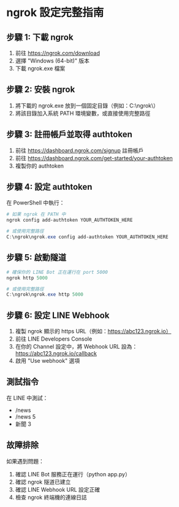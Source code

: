 # ngrok 設定完整指南

## 步驟 1: 下載 ngrok
1. 前往 https://ngrok.com/download
2. 選擇 "Windows (64-bit)" 版本
3. 下載 ngrok.exe 檔案

## 步驟 2: 安裝 ngrok
1. 將下載的 ngrok.exe 放到一個固定目錄（例如：C:\ngrok\）
2. 將該目錄加入系統 PATH 環境變數，或直接使用完整路徑

## 步驟 3: 註冊帳戶並取得 authtoken
1. 前往 https://dashboard.ngrok.com/signup 註冊帳戶
2. 前往 https://dashboard.ngrok.com/get-started/your-authtoken
3. 複製你的 authtoken

## 步驟 4: 設定 authtoken
在 PowerShell 中執行：
```powershell
# 如果 ngrok 在 PATH 中
ngrok config add-authtoken YOUR_AUTHTOKEN_HERE

# 或使用完整路徑
C:\ngrok\ngrok.exe config add-authtoken YOUR_AUTHTOKEN_HERE
```

## 步驟 5: 啟動隧道
```powershell
# 確保你的 LINE Bot 正在運行在 port 5000
ngrok http 5000

# 或使用完整路徑
C:\ngrok\ngrok.exe http 5000
```

## 步驟 6: 設定 LINE Webhook
1. 複製 ngrok 顯示的 https URL（例如：https://abc123.ngrok.io）
2. 前往 LINE Developers Console
3. 在你的 Channel 設定中，將 Webhook URL 設為：
   https://abc123.ngrok.io/callback
4. 啟用 "Use webhook" 選項

## 測試指令
在 LINE 中測試：
- /news
- /news 5
- 新聞 3

## 故障排除
如果遇到問題：
1. 確認 LINE Bot 服務正在運行（python app.py）
2. 確認 ngrok 隧道已建立
3. 確認 LINE Webhook URL 設定正確
4. 檢查 ngrok 終端機的連線日誌
